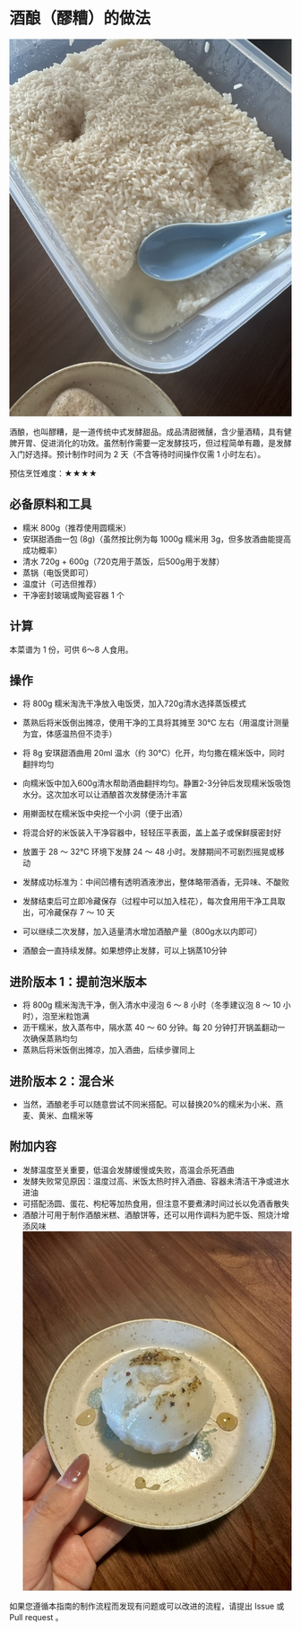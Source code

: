 # 酒酿（醪糟）的做法

![酒酿成品](./酒酿醪糟.jpeg)

酒酿，也叫醪糟，是一道传统中式发酵甜品。成品清甜微醺，含少量酒精，具有健脾开胃、促进消化的功效。虽然制作需要一定发酵技巧，但过程简单有趣，是发酵入门好选择。预计制作时间为 2 天（不含等待时间操作仅需 1 小时左右）。

预估烹饪难度：★★★★

## 必备原料和工具

- 糯米 800g（推荐使用圆糯米）
- 安琪甜酒曲一包 (8g)（虽然按比例为每 1000g 糯米用 3g，但多放酒曲能提高成功概率）
- 清水 720g + 600g（720克用于蒸饭，后500g用于发酵）
- 蒸锅（电饭煲即可）
- 温度计（可选但推荐）
- 干净密封玻璃或陶瓷容器 1 个

## 计算

本菜谱为 1 份，可供 6～8 人食用。

## 操作

- 将 800g 糯米淘洗干净放入电饭煲，加入720g清水选择蒸饭模式
- 蒸熟后将米饭倒出摊凉，使用干净的工具将其摊至 30°C 左右（用温度计测量为宜，体感温热但不烫手）
- 将 8g 安琪甜酒曲用 20ml 温水（约 30°C）化开，均匀撒在糯米饭中，同时翻拌均匀
- 向糯米饭中加入600g清水帮助酒曲翻拌均匀。静置2-3分钟后发现糯米饭吸饱水分。这次加水可以让酒酿首次发酵便汤汁丰富
- 用擀面杖在糯米饭中央挖一个小洞（便于出酒）
- 将混合好的米饭装入干净容器中，轻轻压平表面，盖上盖子或保鲜膜密封好
- 放置于 28 ～ 32°C 环境下发酵 24 ～ 48 小时。发酵期间不可剧烈摇晃或移动
- 发酵成功标准为：中间凹槽有透明酒液渗出，整体略带酒香，无异味、不酸败
- 发酵结束后可立即冷藏保存（过程中可以加入桂花），每次食用用干净工具取出，可冷藏保存 7 ～ 10 天

- 可以继续二次发酵，加入适量清水增加酒酿产量（800g水以内即可）
- 酒酿会一直持续发酵。如果想停止发酵，可以上锅蒸10分钟

## 进阶版本 1：提前泡米版本
- 将 800g 糯米淘洗干净，倒入清水中浸泡 6 ～ 8 小时（冬季建议泡 8 ～ 10 小时），泡至米粒饱满
- 沥干糯米，放入蒸布中，隔水蒸 40 ～ 60 分钟。每 20 分钟打开锅盖翻动一次确保蒸熟均匀
- 蒸熟后将米饭倒出摊凉，加入酒曲，后续步骤同上

## 进阶版本 2：混合米
- 当然，酒酿老手可以随意尝试不同米搭配。可以替换20%的糯米为小米、燕麦、黄米、血糯米等

## 附加内容

- 发酵温度至关重要，低温会发酵缓慢或失败，高温会杀死酒曲
- 发酵失败常见原因：温度过高、米饭太热时拌入酒曲、容器未清洁干净或进水进油
- 可搭配汤圆、蛋花、枸杞等加热食用，但注意不要煮沸时间过长以免酒香散失
- 酒酿汁可用于制作酒酿米糕、酒酿饼等，还可以用作调料为肥牛饭、照烧汁增添风味
![酒酿米糕](./酒酿米糕.jpeg)


如果您遵循本指南的制作流程而发现有问题或可以改进的流程，请提出 Issue 或 Pull request 。
